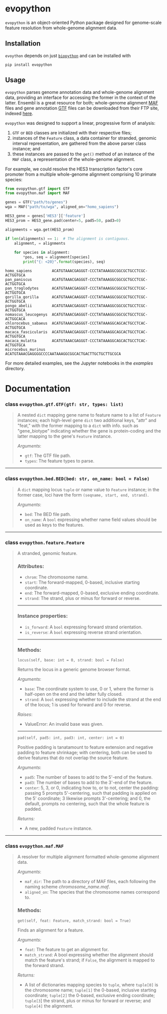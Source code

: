 # evopython
`evopython` is an object-oriented Python package designed for genome-scale
feature resolution from whole-genome alignment data.

## Installation
`evoython` depends on just 
[`biopython`](https://github.com/biopython/biopython) and can be installed with
```commandline
pip install evopython
```

## Usage
`evopython` parses genome annotation data and whole-genome alignment data, 
providing an interface for accessing the former in the context of the latter.
Ensembl is a great resource for both; whole-genome alignment 
[MAF](https://genome.ucsc.edu/FAQ/FAQformat.html#format5) files and gene
annotation [GTF](https://genome.ucsc.edu/FAQ/FAQformat.html#format4) files can
be downloaded from their FTP site, indexed 
[here](https://useast.ensembl.org/info/data/ftp/index.html).

`evopython` was designed to support a linear, progressive form of analysis:
1. `GTF` or `BED` classes are initialized with their respective files;
2. instances of the `Feature` class, a data container for stranded, genomic 
interval representation, are gathered from the above parser class instance; 
and
3. these instances are passed to the `get()` method of an instance of the `MAF` 
class, a representation of the whole-genome alignment.

For example, we could resolve the HES3 transcription factor's core promoter 
from a multiple whole-genome alignment comprising 10 primate species:
```python
from evopython.gtf import GTF
from evopython.maf import MAF

genes = GTF("path/to/genes")
wga = MAF("path/to/wga", aligned_on="homo_sapiens")

HES3_gene = genes['HES3']['feature']
HES3_prom = HES3_gene.pad(center=5, pad5=50, pad3=0)

alignments = wga.get(HES3_prom)

if len(alignments) == 1:  # The alignment is contiguous.
    alignment, = alignments
    
    for species in alignment:
        *pos, seq = alignment[species]
        print("{: <20}".format(species), seq)
```
```
homo_sapiens         ACATGTAAACGAGGGT-CCCTATAAAGGCGGCGCTGCCTCGC-ACTGGTGCA
pan_paniscus         ACATGTAAACGAGGGT-CCCTATAAAGGCGGCGCTGCCTCGC-ACTGGTGCA
pan_troglodytes      ACATGTAAACGAGGGT-CCCTATAAAGGCGGCGCTGCCTCGC-ACTGGTGCA
gorilla_gorilla      ACATGTAAACAAGGGT-CCCTATAAAGGCGGCGCTGCCTCGC-ACTGGTGCA
pongo_abelii         ACATGTAAACGAGGGT-CCCTATAAAGGCGGCGCTGCCTCGC-ACTGGTGCA
nomascus_leucogenys  ACATGTAAACGAGGGT-CCCTATAAAGGCGGCGCTGCCTCGC-ACTGGCACA
chlorocebus_sabaeus  ACATGTAAACGAGGGT-CCCTATAAAGGCAGCACTGCCTCAC-ACTGGTGCA
macaca_fascicularis  ACATGTAAACGAGGGT-CCCTATAAAGGCAGCACTGCCTCAC-ACTGGTGCA
macaca_mulatta       ACATGTAAACGAGGGT-CCCTATAAAGGCAGCACTGCCTCAC-ACTGGTGCA
microcebus_murinus   ACATGTAAACGAGGGGCCCCAATAAAGGCGGCACTGACTTGCTGCTTGCGCA
```
For more detailed examples, see the Jupyter notebooks in the *examples*
directory.

# Documentation
### class `evopython.gtf.GTF(gtf: str, types: list)`
> A nested `dict` mapping gene name to feature name to a list of `Feature`
> instances; each high-level gene `dict` two additional keys, "attr" and 
> "feat," with the former mapping to a `dict` with info. such as "gene_biotype" 
> indicating whether the gene is protein-coding and the latter mapping to the 
> gene's `Feature` instance.
> 
> *Arguments*:
> - `gtf`: The GTF file path.
> - `types`: The feature types to parse.
----
### class `evopython.bed.BED(bed: str, on_name: bool = False)`
> A `dict` mapping locus `tuple` or name value to `Feature` instance; in the 
> former case, loci have the form `(seqname, start, end, strand)`.
> 
> *Arguments*:
> - `bed`: The BED file path.
> - `on_name`: A `bool` expressing whether name field values should be 
used as keys to the features.
----
### class `evopython.feature.Feature`
> A stranded, genomic feature.
>
> ### Attributes:
> - `chrom`: The chromosome name.
> - `start`: The forward-mapped, 0-based, inclusive starting coordinate.
> - `end`: The forward-mapped, 0-based, exclusive ending coordinate.
> - `strand`: The strand, plus or minus for forward or reverse.
> ----
> ### Instance properties:
> - `is_forward`: A `bool` expressing forward strand orientation.
> - `is_reverse`: A `bool` expressing reverse strand orientation.
> ----
> ### Methods:
> 
> `locus(self, base: int = 0, strand: bool = False)`
> 
> Returns the locus in a generic genome browser format.
> 
> *Arguments*:
> - `base`: The coordinate system to use, 0 or 1, where the former is
> half-open on the end and the latter fully closed.
> - `strand`: A `bool` expressing whether to include the strand at the end
> of the locus; 1 is used for forward and 0 for reverse.
>
> *Raises*:
> - ValueError: An invalid base was given.
> ----
> `pad(self, pad5: int, pad3: int, center: int = 0)`
> 
> Positive padding is tanatamount to feature extension and negative 
> padding to feature shrinkage; with centering, both can be used to 
> derive features that do not overlap the source feature.
> 
> *Arguments*:
> - `pad5`: The number of bases to add to the 5'-end of the feature.
> - `pad3`: The number of bases to add to the 3'-end of the feature.
> - `center`: 5, 3, or 0, indicating how to, or to not, center the padding: 
passing 5 prompts 5'-centering, such that padding is  applied on the 5' 
coordinate; 3 likewise prompts 3'-centering; and 0, the default, prompts no 
centering, such that the whole feature is padded.
> 
> *Returns:*
> - A new, padded `Feature` instance.
----
### class `evopython.maf.MAF`
> A resolver for multiple alignment formatted whole-genome alignment data.
>
> *Arguments*:
> - `maf_dir`: The path to a directory of MAF files, each following the 
naming scheme *chromosome_name.maf*.
> - `aligned_on`: The species that the chromosome names correspond to.
>
> ### Methods:
> 
> `get(self, feat: Feature, match_strand: bool = True)`
> 
> Finds an alignment for a feature.
> 
> *Arguments:*
> - `feat`: The feature to get an alignment for.
> - `match_strand`: A bool expressing whether the alignment should match the 
> feature's strand; if `False`, the alignment is mapped to the forward strand.
>
> *Returns:*
> - A list of dictionaries mapping species to `tuple`, where `tuple[0]` is the 
> chromosome name; `tuple[1]` the 0-based, inclusive starting coordinate; 
> `tuple[2]` the 0-based, exclusive ending coordinate; `tuple[3`] the strand, 
> plus or minus for forward or reverse; and `tuple[4]` the alignment.
> 
